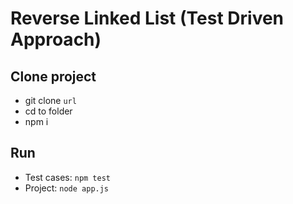 # Reverse Linked List (Test Driven Approach)

## Clone project

* git clone `url`
* cd to folder
* npm i

## Run
* Test cases: `npm test`
* Project: `node app.js`
